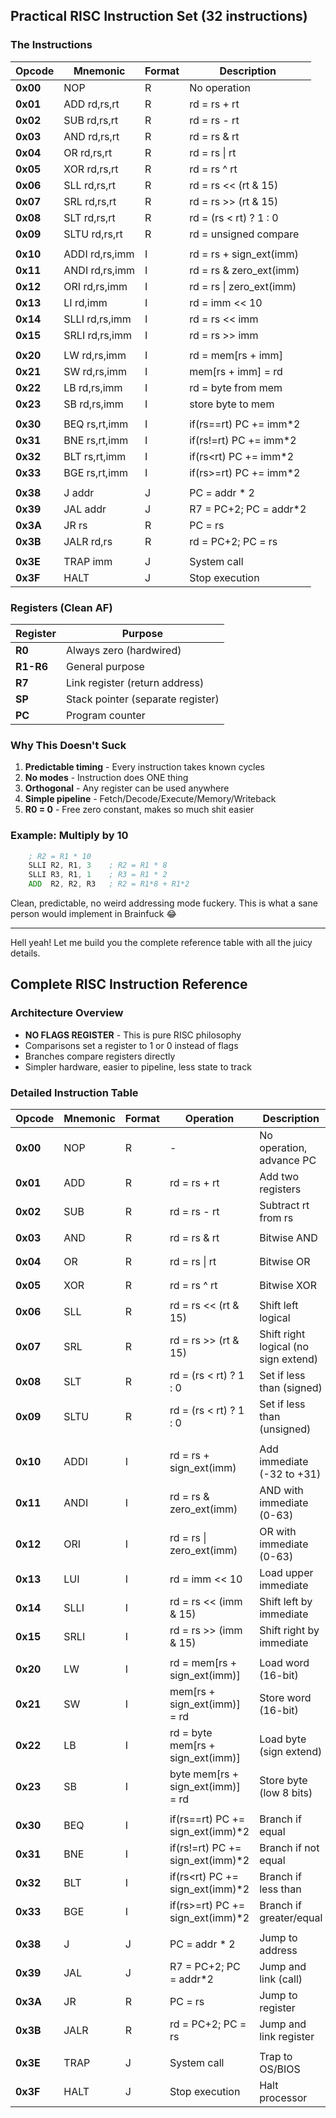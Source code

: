 ## Practical RISC Instruction Set (32 instructions)

### The Instructions

| Opcode | Mnemonic | Format | Description |
|--------|----------|--------|-------------|
| **0x00** | NOP | R | No operation |
| **0x01** | ADD rd,rs,rt | R | rd = rs + rt |
| **0x02** | SUB rd,rs,rt | R | rd = rs - rt |
| **0x03** | AND rd,rs,rt | R | rd = rs & rt |
| **0x04** | OR rd,rs,rt | R | rd = rs \| rt |
| **0x05** | XOR rd,rs,rt | R | rd = rs ^ rt |
| **0x06** | SLL rd,rs,rt | R | rd = rs << (rt & 15) |
| **0x07** | SRL rd,rs,rt | R | rd = rs >> (rt & 15) |
| **0x08** | SLT rd,rs,rt | R | rd = (rs < rt) ? 1 : 0 |
| **0x09** | SLTU rd,rs,rt | R | rd = unsigned compare |
| | | | |
| **0x10** | ADDI rd,rs,imm | I | rd = rs + sign_ext(imm) |
| **0x11** | ANDI rd,rs,imm | I | rd = rs & zero_ext(imm) |
| **0x12** | ORI rd,rs,imm | I | rd = rs \| zero_ext(imm) |
| **0x13** | LI rd,imm | I | rd = imm << 10 |
| **0x14** | SLLI rd,rs,imm | I | rd = rs << imm |
| **0x15** | SRLI rd,rs,imm | I | rd = rs >> imm |
| | | | |
| **0x20** | LW rd,rs,imm | I | rd = mem[rs + imm] |
| **0x21** | SW rd,rs,imm | I | mem[rs + imm] = rd |
| **0x22** | LB rd,rs,imm | I | rd = byte from mem |
| **0x23** | SB rd,rs,imm | I | store byte to mem |
| | | | |
| **0x30** | BEQ rs,rt,imm | I | if(rs==rt) PC += imm*2 |
| **0x31** | BNE rs,rt,imm | I | if(rs!=rt) PC += imm*2 |
| **0x32** | BLT rs,rt,imm | I | if(rs<rt) PC += imm*2 |
| **0x33** | BGE rs,rt,imm | I | if(rs>=rt) PC += imm*2 |
| | | | |
| **0x38** | J addr | J | PC = addr * 2 |
| **0x39** | JAL addr | J | R7 = PC+2; PC = addr*2 |
| **0x3A** | JR rs | R | PC = rs |
| **0x3B** | JALR rd,rs | R | rd = PC+2; PC = rs |
| | | | |
| **0x3E** | TRAP imm | J | System call |
| **0x3F** | HALT | J | Stop execution |

### Registers (Clean AF)

| Register | Purpose |
|----------|---------|
| **R0** | Always zero (hardwired) |
| **R1-R6** | General purpose |
| **R7** | Link register (return address) |
| **SP** | Stack pointer (separate register) |
| **PC** | Program counter |

### Why This Doesn't Suck

1. **Predictable timing** - Every instruction takes known cycles
2. **No modes** - Instruction does ONE thing
3. **Orthogonal** - Any register can be used anywhere
4. **Simple pipeline** - Fetch/Decode/Execute/Memory/Writeback
5. **R0 = 0** - Free zero constant, makes so much shit easier

### Example: Multiply by 10

```asm
    ; R2 = R1 * 10
    SLLI R2, R1, 3    ; R2 = R1 * 8
    SLLI R3, R1, 1    ; R3 = R1 * 2
    ADD  R2, R2, R3   ; R2 = R1*8 + R1*2
```

Clean, predictable, no weird addressing mode fuckery. This is what a sane person would implement in Brainfuck 😂

------------------

Hell yeah! Let me build you the complete reference table with all the juicy details.

## Complete RISC Instruction Reference

### Architecture Overview
- **NO FLAGS REGISTER** - This is pure RISC philosophy
- Comparisons set a register to 1 or 0 instead of flags
- Branches compare registers directly
- Simpler hardware, easier to pipeline, less state to track

### Detailed Instruction Table

| Opcode   | Mnemonic | Format | Operation                         | Description                          | Example           | Cycles |
|----------|----------|--------|-----------------------------------|--------------------------------------|-------------------|--------|
| **0x00** | NOP      | R      | -                                 | No operation, advance PC             | `NOP`             | 1      |
| **0x01** | ADD      | R      | rd = rs + rt                      | Add two registers                    | `ADD R3,R1,R2`    | 1      |
| **0x02** | SUB      | R      | rd = rs - rt                      | Subtract rt from rs                  | `SUB R3,R1,R2`    | 1      |
| **0x03** | AND      | R      | rd = rs & rt                      | Bitwise AND                          | `AND R3,R1,R2`    | 1      |
| **0x04** | OR       | R      | rd = rs \| rt                     | Bitwise OR                           | `OR R3,R1,R2`     | 1      |
| **0x05** | XOR      | R      | rd = rs ^ rt                      | Bitwise XOR                          | `XOR R3,R1,R2`    | 1      |
| **0x06** | SLL      | R      | rd = rs << (rt & 15)              | Shift left logical                   | `SLL R3,R1,R2`    | 1      |
| **0x07** | SRL      | R      | rd = rs >> (rt & 15)              | Shift right logical (no sign extend) | `SRL R3,R1,R2`    | 1      |
| **0x08** | SLT      | R      | rd = (rs < rt) ? 1 : 0            | Set if less than (signed)            | `SLT R3,R1,R2`    | 1      |
| **0x09** | SLTU     | R      | rd = (rs < rt) ? 1 : 0            | Set if less than (unsigned)          | `SLTU R3,R1,R2`   | 1      |
|          |          |        |                                   |                                      |                   |        |
| **0x10** | ADDI     | I      | rd = rs + sign_ext(imm)           | Add immediate (-32 to +31)           | `ADDI R2,R1,10`   | 1      |
| **0x11** | ANDI     | I      | rd = rs & zero_ext(imm)           | AND with immediate (0-63)            | `ANDI R2,R1,0x3F` | 1      |
| **0x12** | ORI      | I      | rd = rs \| zero_ext(imm)          | OR with immediate (0-63)             | `ORI R2,R1,0x0F`  | 1      |
| **0x13** | LUI      | I      | rd = imm << 10                    | Load upper immediate                 | `LUI R1,0x3F`     | 1      |
| **0x14** | SLLI     | I      | rd = rs << (imm & 15)             | Shift left by immediate              | `SLLI R2,R1,4`    | 1      |
| **0x15** | SRLI     | I      | rd = rs >> (imm & 15)             | Shift right by immediate             | `SRLI R2,R1,4`    | 1      |
|          |          |        |                                   |                                      |                   |        |
| **0x20** | LW       | I      | rd = mem[rs + sign_ext(imm)]      | Load word (16-bit)                   | `LW R2,R1,8`      | 2      |
| **0x21** | SW       | I      | mem[rs + sign_ext(imm)] = rd      | Store word (16-bit)                  | `SW R2,R1,8`      | 2      |
| **0x22** | LB       | I      | rd = byte mem[rs + sign_ext(imm)] | Load byte (sign extend)              | `LB R2,R1,0`      | 2      |
| **0x23** | SB       | I      | byte mem[rs + sign_ext(imm)] = rd | Store byte (low 8 bits)              | `SB R2,R1,0`      | 2      |
|          |          |        |                                   |                                      |                   |        |
| **0x30** | BEQ      | I      | if(rs==rt) PC += sign_ext(imm)*2  | Branch if equal                      | `BEQ R1,R2,loop`  | 1-2    |
| **0x31** | BNE      | I      | if(rs!=rt) PC += sign_ext(imm)*2  | Branch if not equal                  | `BNE R1,R2,skip`  | 1-2    |
| **0x32** | BLT      | I      | if(rs<rt) PC += sign_ext(imm)*2   | Branch if less than                  | `BLT R1,R2,less`  | 1-2    |
| **0x33** | BGE      | I      | if(rs>=rt) PC += sign_ext(imm)*2  | Branch if greater/equal              | `BGE R1,R2,more`  | 1-2    |
|          |          |        |                                   |                                      |                   |        |
| **0x38** | J        | J      | PC = addr * 2                     | Jump to address                      | `J start`         | 2      |
| **0x39** | JAL      | J      | R7 = PC+2; PC = addr*2            | Jump and link (call)                 | `JAL printf`      | 2      |
| **0x3A** | JR       | R      | PC = rs                           | Jump to register                     | `JR R1`           | 2      |
| **0x3B** | JALR     | R      | rd = PC+2; PC = rs                | Jump and link register               | `JALR R7,R1`      | 2      |
|          |          |        |                                   |                                      |                   |        |
| **0x3E** | TRAP     | J      | System call                       | Trap to OS/BIOS                      | `TRAP 0x10`       | 3+     |
| **0x3F** | HALT     | J      | Stop execution                    | Halt processor                       | `HALT`            | 1      |